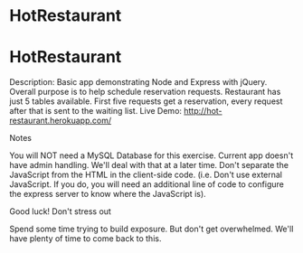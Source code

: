 # HotRestaurant


# HotRestaurant
Description: Basic app demonstrating Node and Express with jQuery. Overall purpose is to help schedule reservation requests. Restaurant has just 5 tables available. First five requests get a reservation, every request after that is sent to the waiting list.
Live Demo: http://hot-restaurant.herokuapp.com/




Notes

You will NOT need a MySQL Database for this exercise.
Current app doesn't have admin handling. We'll deal with that at a later time.
Don't separate the JavaScript from the HTML in the client-side code. (i.e. Don't use external JavaScript. If you do, you will need an additional line of code to configure the express server to know where the JavaScript is).


Good luck! Don't stress out

Spend some time trying to build exposure. But don't get overwhelmed. We'll have plenty of time to come back to this.
